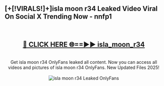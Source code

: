 <h2>[+[!VIRALS!]+]isla moon r34 Leaked Video Viral On Social X Trending Now - nnfp1</h2>
<br>
<div align="center">
<h2><a href="https://libra.edu.pl?isla_moon_r34" rel="nofollow">🔴 CLICK HERE 🌐==►► isla_moon_r34</a></h2>
<br>
Get isla moon r34 OnlyFans leaked all content. Now you can access all videos and pictures of isla moon r34 OnlyFans. New Updated Files 2025!
<br>
<br>
<a href="https://libra.edu.pl?isla_moon_r34" rel="nofollow" data-target="animated-image.originalLink"><img src="https://i.ibb.co.com/WyWwxjT/player-gif2.gif" alt="isla moon r34 Leaked OnlyFans" style="max-width: 100%; display: inline-block;" data-target="animated-image.originalImage"></a>
</div>
<br>
